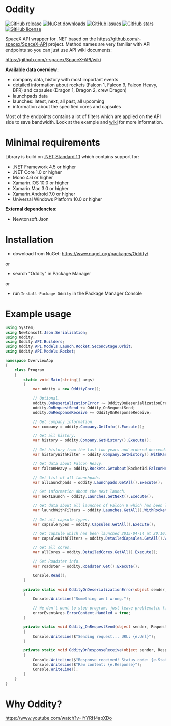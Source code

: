 # Oddity
[![GitHub release](https://img.shields.io/github/release/Tearth/Oddity.svg)](https://github.com/Tearth/Oddity/releases)
[![NuGet downloads](https://img.shields.io/nuget/dt/Oddity.svg)](https://www.nuget.org/packages/Oddity/)
[![GitHub issues](https://img.shields.io/github/issues/Tearth/Oddity.svg)](https://github.com/Tearth/Oddity/issues)
[![GitHub stars](https://img.shields.io/github/stars/Tearth/Oddity.svg)](https://github.com/Tearth/Oddity/stargazers)
[![GitHub license](https://img.shields.io/github/license/Tearth/Oddity.svg)](https://github.com/Tearth/Oddity/blob/master/LICENSE)

SpaceX API wrapper for .NET based on the https://github.com/r-spacex/SpaceX-API project. Method names are very familiar with API endpoints so you can just use API wiki documents:

https://github.com/r-spacex/SpaceX-API/wiki

**Available data overview:**
 * company data, history with most important events
 * detailed information about rockets (Falcon 1, Falcon 9, Falcon Heavy, BFR) and capsules (Dragon 1, Dragon 2, crew Dragon)
 * launchpads data
 * launches: latest, next, all past, all upcoming
 * information about the specified cores and capsules
 
Most of the endpoints contains a lot of filters which are applied on the API side to save bandwidth. Look at the example and [wiki](https://github.com/Tearth/Oddity/wiki) for more information.

# Minimal requirements
Library is build on [.NET Standard 1.1](https://docs.microsoft.com/en-us/dotnet/standard/net-standard) which contains support for:
 * .NET Framework 4.5 or higher
 * .NET Core 1.0 or higher
 * Mono 4.6 or higher
 * Xamarin.iOS 10.0 or higher
 * Xamarin.Mac 3.0 or higher
 * Xamarin.Android 7.0 or higher
 * Universal Windows Platform 10.0 or higher
 
**External dependencies:**
 * Newtonsoft.Json

# Installation
 * download from NuGet: https://www.nuget.org/packages/Oddity/

or

 * search "Oddity" in Package Manager

or

 * run `Install-Package Oddity` in the Package Manager Console
 
# Example usage
```csharp
using System;
using Newtonsoft.Json.Serialization;
using Oddity;
using Oddity.API.Builders;
using Oddity.API.Models.Launch.Rocket.SecondStage.Orbit;
using Oddity.API.Models.Rocket;

namespace OverviewApp
{
    class Program
    {
        static void Main(string[] args)
        {
            var oddity = new OddityCore();

            // Optional.
            oddity.OnDeserializationError += OddityOnDeserializationError;
            oddity.OnRequestSend += Oddity_OnRequestSend;
            oddity.OnResponseReceive += OddityOnResponseReceive;

            // Get company information.
            var company = oddity.Company.GetInfo().Execute();

            // Get all history.
            var history = oddity.Company.GetHistory().Execute();

            // Get history from the last two years and ordered descending.
            var historyWithFilter = oddity.Company.GetHistory().WithRange(DateTime.Now.AddYears(-2), DateTime.Now).Descending().Execute();

            // Get data about Falcon Heavy.
            var falconHeavy = oddity.Rockets.GetAbout(RocketId.FalconHeavy).Execute();

            // Get list of all launchpads.
            var allLaunchpads = oddity.Launchpads.GetAll().Execute();

            // Get information about the next launch.
            var nextLaunch = oddity.Launches.GetNext().Execute();

            // Get data about all launches of Falcon 9 which has been launched to ISS and landed with success. Next, sort it ascending.
            var launchWithFilters = oddity.Launches.GetAll().WithRocketName("Falcon 9").WithOrbit(OrbitType.ISS).WithLandSuccess(true).Ascending().Execute();

            // Get all capsule types.
            var capsuleTypes = oddity.Capsules.GetAll().Execute();

            // Get capsule which has been launched 2015-04-14 at 20:10.
            var capsuleWithFilters = oddity.DetailedCapsules.GetAll().WithOriginalLaunch(new DateTime(2015, 4, 14, 20, 10, 0)).Execute();

            // Get all cores.
            var allCores = oddity.DetailedCores.GetAll().Execute();

            // Get Roadster info.
            var roadster = oddity.Roadster.Get().Execute();

            Console.Read();
        }

        private static void OddityOnDeserializationError(object sender, ErrorEventArgs errorEventArgs)
        {
            Console.WriteLine("Something went wrong.");

            // We don't want to stop program, just leave problematic field as null.
            errorEventArgs.ErrorContext.Handled = true;
        }

        private static void Oddity_OnRequestSend(object sender, RequestSendEventArgs e)
        {
            Console.WriteLine($"Sending request... URL: {e.Url}");
        }

        private static void OddityOnResponseReceive(object sender, ResponseReceiveEventArgs e)
        {
            Console.WriteLine($"Response received! Status code: {e.StatusCode}");
            Console.WriteLine($"Raw content: {e.Response}");
            Console.WriteLine();
        }
    }
}
```

# Why Oddity?
https://www.youtube.com/watch?v=iYYRH4apXDo